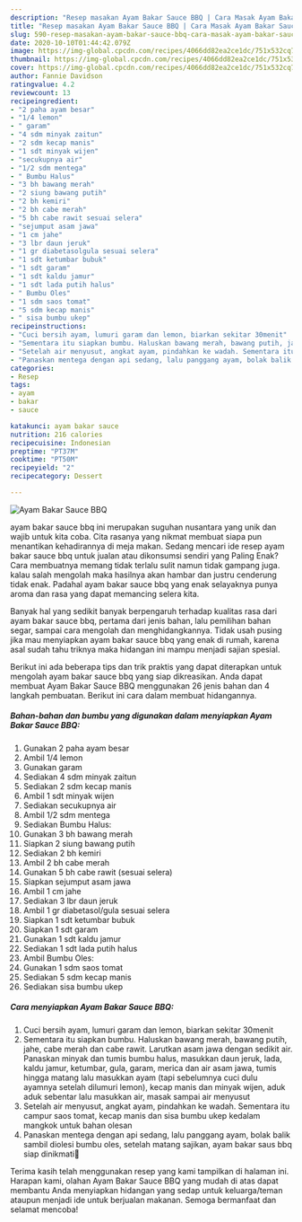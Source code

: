 ```yaml
---
description: "Resep masakan Ayam Bakar Sauce BBQ | Cara Masak Ayam Bakar Sauce BBQ Yang Bikin Ngiler"
title: "Resep masakan Ayam Bakar Sauce BBQ | Cara Masak Ayam Bakar Sauce BBQ Yang Bikin Ngiler"
slug: 590-resep-masakan-ayam-bakar-sauce-bbq-cara-masak-ayam-bakar-sauce-bbq-yang-bikin-ngiler
date: 2020-10-10T01:44:42.079Z
image: https://img-global.cpcdn.com/recipes/4066dd82ea2ce1dc/751x532cq70/ayam-bakar-sauce-bbq-foto-resep-utama.jpg
thumbnail: https://img-global.cpcdn.com/recipes/4066dd82ea2ce1dc/751x532cq70/ayam-bakar-sauce-bbq-foto-resep-utama.jpg
cover: https://img-global.cpcdn.com/recipes/4066dd82ea2ce1dc/751x532cq70/ayam-bakar-sauce-bbq-foto-resep-utama.jpg
author: Fannie Davidson
ratingvalue: 4.2
reviewcount: 13
recipeingredient:
- "2 paha ayam besar"
- "1/4 lemon"
- " garam"
- "4 sdm minyak zaitun"
- "2 sdm kecap manis"
- "1 sdt minyak wijen"
- "secukupnya air"
- "1/2 sdm mentega"
- " Bumbu Halus"
- "3 bh bawang merah"
- "2 siung bawang putih"
- "2 bh kemiri"
- "2 bh cabe merah"
- "5 bh cabe rawit sesuai selera"
- "sejumput asam jawa"
- "1 cm jahe"
- "3 lbr daun jeruk"
- "1 gr diabetasolgula sesuai selera"
- "1 sdt ketumbar bubuk"
- "1 sdt garam"
- "1 sdt kaldu jamur"
- "1 sdt lada putih halus"
- " Bumbu Oles"
- "1 sdm saos tomat"
- "5 sdm kecap manis"
- " sisa bumbu ukep"
recipeinstructions:
- "Cuci bersih ayam, lumuri garam dan lemon, biarkan sekitar 30menit"
- "Sementara itu siapkan bumbu. Haluskan bawang merah, bawang putih, jahe, cabe merah dan cabe rawit. Larutkan asam jawa dengan sedikit air. Panaskan minyak dan tumis bumbu halus, masukkan daun jeruk, lada, kaldu jamur, ketumbar, gula, garam, merica dan air asam jawa, tumis hingga matang lalu masukkan ayam (tapi sebelumnya cuci dulu ayamnya setelah dilumuri lemon), kecap manis dan minyak wijen, aduk aduk sebentar lalu masukkan air, masak sampai air menyusut"
- "Setelah air menyusut, angkat ayam, pindahkan ke wadah. Sementara itu campur saos tomat, kecap manis dan sisa bumbu ukep kedalam mangkok untuk bahan olesan"
- "Panaskan mentega dengan api sedang, lalu panggang ayam, bolak balik sambil diolesi bumbu oles, setelah matang sajikan, ayam bakar saus bbq siap dinikmati🤗"
categories:
- Resep
tags:
- ayam
- bakar
- sauce

katakunci: ayam bakar sauce 
nutrition: 216 calories
recipecuisine: Indonesian
preptime: "PT37M"
cooktime: "PT50M"
recipeyield: "2"
recipecategory: Dessert

---
```



![Ayam Bakar Sauce BBQ](https://img-global.cpcdn.com/recipes/4066dd82ea2ce1dc/751x532cq70/ayam-bakar-sauce-bbq-foto-resep-utama.jpg)


ayam bakar sauce bbq ini merupakan suguhan nusantara yang unik dan wajib untuk kita coba. Cita rasanya yang nikmat membuat siapa pun menantikan kehadirannya di meja makan.
Sedang mencari ide resep ayam bakar sauce bbq untuk jualan atau dikonsumsi sendiri yang Paling Enak? Cara membuatnya memang tidak terlalu sulit namun tidak gampang juga. kalau salah mengolah maka hasilnya akan hambar dan justru cenderung tidak enak. Padahal ayam bakar sauce bbq yang enak selayaknya punya aroma dan rasa yang dapat memancing selera kita.

Banyak hal yang sedikit banyak berpengaruh terhadap kualitas rasa dari ayam bakar sauce bbq, pertama dari jenis bahan, lalu pemilihan bahan segar, sampai cara mengolah dan menghidangkannya. Tidak usah pusing jika mau menyiapkan ayam bakar sauce bbq yang enak di rumah, karena asal sudah tahu triknya maka hidangan ini mampu menjadi sajian spesial.




Berikut ini ada beberapa tips dan trik praktis yang dapat diterapkan untuk mengolah ayam bakar sauce bbq yang siap dikreasikan. Anda dapat membuat Ayam Bakar Sauce BBQ menggunakan 26 jenis bahan dan 4 langkah pembuatan. Berikut ini cara dalam membuat hidangannya.

<!--inarticleads1-->

##### Bahan-bahan dan bumbu yang digunakan dalam menyiapkan Ayam Bakar Sauce BBQ:

1. Gunakan 2 paha ayam besar
1. Ambil 1/4 lemon
1. Gunakan  garam
1. Sediakan 4 sdm minyak zaitun
1. Sediakan 2 sdm kecap manis
1. Ambil 1 sdt minyak wijen
1. Sediakan secukupnya air
1. Ambil 1/2 sdm mentega
1. Sediakan  Bumbu Halus:
1. Gunakan 3 bh bawang merah
1. Siapkan 2 siung bawang putih
1. Sediakan 2 bh kemiri
1. Ambil 2 bh cabe merah
1. Gunakan 5 bh cabe rawit (sesuai selera)
1. Siapkan sejumput asam jawa
1. Ambil 1 cm jahe
1. Sediakan 3 lbr daun jeruk
1. Ambil 1 gr diabetasol/gula sesuai selera
1. Siapkan 1 sdt ketumbar bubuk
1. Siapkan 1 sdt garam
1. Gunakan 1 sdt kaldu jamur
1. Sediakan 1 sdt lada putih halus
1. Ambil  Bumbu Oles:
1. Gunakan 1 sdm saos tomat
1. Sediakan 5 sdm kecap manis
1. Sediakan  sisa bumbu ukep




<!--inarticleads2-->

##### Cara menyiapkan Ayam Bakar Sauce BBQ:

1. Cuci bersih ayam, lumuri garam dan lemon, biarkan sekitar 30menit
1. Sementara itu siapkan bumbu. Haluskan bawang merah, bawang putih, jahe, cabe merah dan cabe rawit. Larutkan asam jawa dengan sedikit air. Panaskan minyak dan tumis bumbu halus, masukkan daun jeruk, lada, kaldu jamur, ketumbar, gula, garam, merica dan air asam jawa, tumis hingga matang lalu masukkan ayam (tapi sebelumnya cuci dulu ayamnya setelah dilumuri lemon), kecap manis dan minyak wijen, aduk aduk sebentar lalu masukkan air, masak sampai air menyusut
1. Setelah air menyusut, angkat ayam, pindahkan ke wadah. Sementara itu campur saos tomat, kecap manis dan sisa bumbu ukep kedalam mangkok untuk bahan olesan
1. Panaskan mentega dengan api sedang, lalu panggang ayam, bolak balik sambil diolesi bumbu oles, setelah matang sajikan, ayam bakar saus bbq siap dinikmati🤗




Terima kasih telah menggunakan resep yang kami tampilkan di halaman ini. Harapan kami, olahan Ayam Bakar Sauce BBQ yang mudah di atas dapat membantu Anda menyiapkan hidangan yang sedap untuk keluarga/teman ataupun menjadi ide untuk berjualan makanan. Semoga bermanfaat dan selamat mencoba!
